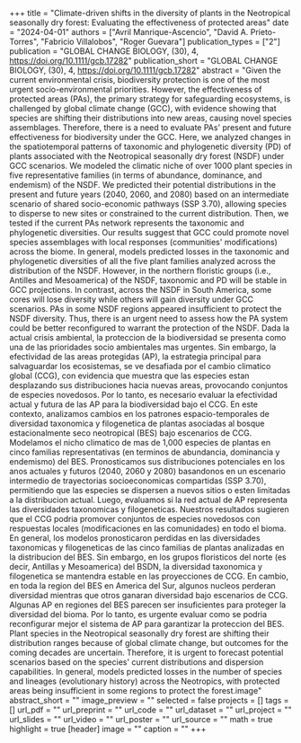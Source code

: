 +++
title = "Climate-driven shifts in the diversity of plants in the Neotropical seasonally dry forest: Evaluating the effectiveness of protected areas"
date = "2024-04-01"
authors = ["Avril Manrique-Ascencio", "David A. Prieto-Torres", "Fabricio Villalobos", "Roger Guevara"]
publication_types = ["2"]
publication = "GLOBAL CHANGE BIOLOGY, (30), 4, https://doi.org/10.1111/gcb.17282"
publication_short = "GLOBAL CHANGE BIOLOGY, (30), 4, https://doi.org/10.1111/gcb.17282"
abstract = "Given the current environmental crisis, biodiversity protection is one of the most urgent socio-environmental priorities. However, the effectiveness of protected areas (PAs), the primary strategy for safeguarding ecosystems, is challenged by global climate change (GCC), with evidence showing that species are shifting their distributions into new areas, causing novel species assemblages. Therefore, there is a need to evaluate PAs' present and future effectiveness for biodiversity under the GCC. Here, we analyzed changes in the spatiotemporal patterns of taxonomic and phylogenetic diversity (PD) of plants associated with the Neotropical seasonally dry forest (NSDF) under GCC scenarios. We modeled the climatic niche of over 1000 plant species in five representative families (in terms of abundance, dominance, and endemism) of the NSDF. We predicted their potential distributions in the present and future years (2040, 2060, and 2080) based on an intermediate scenario of shared socio-economic pathways (SSP 3.70), allowing species to disperse to new sites or constrained to the current distribution. Then, we tested if the current PAs network represents the taxonomic and phylogenetic diversities. Our results suggest that GCC could promote novel species assemblages with local responses (communities' modifications) across the biome. In general, models predicted losses in the taxonomic and phylogenetic diversities of all the five plant families analyzed across the distribution of the NSDF. However, in the northern floristic groups (i.e., Antilles and Mesoamerica) of the NSDF, taxonomic and PD will be stable in GCC projections. In contrast, across the NSDF in South America, some cores will lose diversity while others will gain diversity under GCC scenarios. PAs in some NSDF regions appeared insufficient to protect the NSDF diversity. Thus, there is an urgent need to assess how the PA system could be better reconfigured to warrant the protection of the NSDF. Dada la actual crisis ambiental, la proteccion de la biodiversidad se presenta como una de las prioridades socio ambientales mas urgentes. Sin embargo, la efectividad de las areas protegidas (AP), la estrategia principal para salvaguardar los ecosistemas, se ve desafiada por el cambio climatico global (CCG), con evidencia que muestra que las especies estan desplazando sus distribuciones hacia nuevas areas, provocando conjuntos de especies novedosos. Por lo tanto, es necesario evaluar la efectividad actual y futura de las AP para la biodiversidad bajo el CCG. En este contexto, analizamos cambios en los patrones espacio-temporales de diversidad taxonomica y filogenetica de plantas asociadas al bosque estacionalmente seco neotropical (BES) bajo escenarios de CCG. Modelamos el nicho climatico de mas de 1,000 especies de plantas en cinco familias representativas (en terminos de abundancia, dominancia y endemismo) del BES. Pronosticamos sus distribuciones potenciales en los anos actuales y futuros (2040, 2060 y 2080) basandonos en un escenario intermedio de trayectorias socioeconomicas compartidas (SSP 3.70), permitiendo que las especies se dispersen a nuevos sitios o esten limitadas a la distribucion actual. Luego, evaluamos si la red actual de AP representa las diversidades taxonomicas y filogeneticas. Nuestros resultados sugieren que el CCG podria promover conjuntos de especies novedosos con respuestas locales (modificaciones en las comunidades) en todo el bioma. En general, los modelos pronosticaron perdidas en las diversidades taxonomicas y filogeneticas de las cinco familias de plantas analizadas en la distribucion del BES. Sin embargo, en los grupos floristicos del norte (es decir, Antillas y Mesoamerica) del BSDN, la diversidad taxonomica y filogenetica se mantendra estable en las proyecciones de CCG. En cambio, en toda la region del BES en America del Sur, algunos nucleos perderan diversidad mientras que otros ganaran diversidad bajo escenarios de CCG. Algunas AP en regiones del BES parecen ser insuficientes para proteger la diversidad del bioma. Por lo tanto, es urgente evaluar como se podria reconfigurar mejor el sistema de AP para garantizar la proteccion del BES. Plant species in the Neotropical seasonally dry forest are shifting their distribution ranges because of global climate change, but outcomes for the coming decades are uncertain. Therefore, it is urgent to forecast potential scenarios based on the species' current distributions and dispersion capabilities. In general, models predicted losses in the number of species and lineages (evolutionary history) across the Neotropics, with protected areas being insufficient in some regions to protect the forest.image"
abstract_short = ""
image_preview = ""
selected = false
projects = []
tags = []
url_pdf = ""
url_preprint = ""
url_code = ""
url_dataset = ""
url_project = ""
url_slides = ""
url_video = ""
url_poster = ""
url_source = ""
math = true
highlight = true
[header]
image = ""
caption = ""
+++
